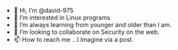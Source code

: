 - 👋 Hi, I’m @david-975
- 👀 I’m interested in Linux programs
- 🌱 I’m always learning from younger and older than I am.
- 💞️ I’m looking to collaborate on Security on  the web.
- 📫 How to reach me ...I Imagine via a post.


<!---
david-975/david-975 is a ✨ special ✨ repository because its `README.md` (this file) appears on your GitHub profile.
You can click the Preview link to take a look at your changes.
--->
